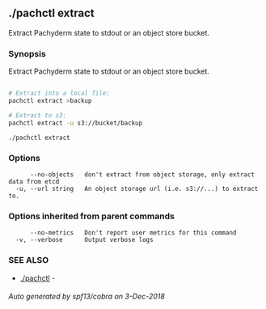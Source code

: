 ## ./pachctl extract

Extract Pachyderm state to stdout or an object store bucket.

### Synopsis


Extract Pachyderm state to stdout or an object store bucket.
```sh

# Extract into a local file:
pachctl extract >backup

# Extract to s3:
pachctl extract -u s3://bucket/backup
```

```
./pachctl extract
```

### Options

```
      --no-objects   don't extract from object storage, only extract data from etcd
  -u, --url string   An object storage url (i.e. s3://...) to extract to.
```

### Options inherited from parent commands

```
      --no-metrics   Don't report user metrics for this command
  -v, --verbose      Output verbose logs
```

### SEE ALSO
* [./pachctl](./pachctl.md)	 - 

###### Auto generated by spf13/cobra on 3-Dec-2018
